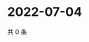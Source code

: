 # 2022-07-04

共 0 条

<!-- BEGIN WEIBO -->
<!-- 最后更新时间 Mon Jul 04 2022 02:00:47 GMT+0800 (China Standard Time) -->

<!-- END WEIBO -->
